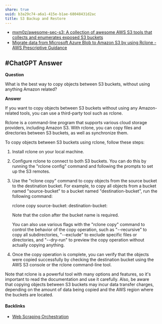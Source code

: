 ```yaml
---
share: true
uuid: b3a29c74-a6a1-415e-b1ae-68048431d2ac
title: S3 Backup and Restore
---
```

* [mxm0z/awesome-sec-s3: A collection of awesome AWS S3 tools that collects and enumerates exposed S3 buckets](https://github.com/mxm0z/awesome-sec-s3#general-purpose-tools)
* [Migrate data from Microsoft Azure Blob to Amazon S3 by using Rclone - AWS Prescriptive Guidance](https://docs.aws.amazon.com/prescriptive-guidance/latest/patterns/migrate-data-from-microsoft-azure-blob-to-amazon-s3-by-using-rclone.html)


## #ChatGPT Answer

**Question**

What is the best way to copy objects between S3 buckets, without using anything Amazon related?

**Answer**

If you want to copy objects between S3 buckets without using any Amazon-related tools, you can use a third-party tool such as rclone.

Rclone is a command-line program that supports various cloud storage providers, including Amazon S3. With rclone, you can copy files and directories between S3 buckets, as well as synchronize them.

To copy objects between S3 buckets using rclone, follow these steps:

1.  Install rclone on your local machine.
    
2.  Configure rclone to connect to both S3 buckets. You can do this by running the "rclone config" command and following the prompts to set up the S3 remotes.
    
3.  Use the "rclone copy" command to copy objects from the source bucket to the destination bucket. For example, to copy all objects from a bucket named "source-bucket" to a bucket named "destination-bucket", run the following command:
    
    rclone copy source-bucket: destination-bucket:
    
    Note that the colon after the bucket name is required.
    
    You can also use various flags with the "rclone copy" command to control the behavior of the copy operation, such as "--recursive" to copy all subdirectories, "--exclude" to exclude specific files or directories, and "--dry-run" to preview the copy operation without actually copying anything.
    
4.  Once the copy operation is complete, you can verify that the objects were copied successfully by checking the destination bucket using the AWS S3 console or the rclone command-line tool.
    

Note that rclone is a powerful tool with many options and features, so it's important to read the documentation and use it carefully. Also, be aware that copying objects between S3 buckets may incur data transfer charges, depending on the amount of data being copied and the AWS region where the buckets are located.

#### Backlinks

* [Web Scraping Orchestration](/dd43be98-5e8e-45b2-b279-6cfb7474bba9)